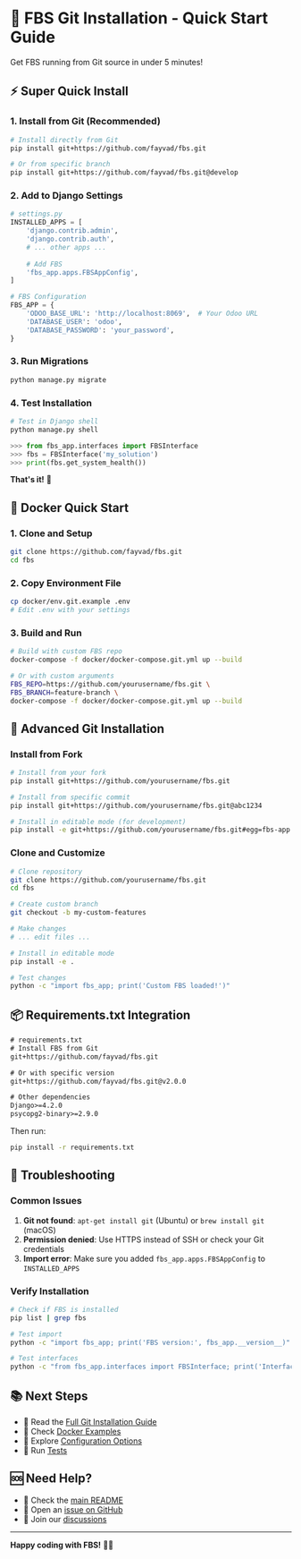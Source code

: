 # 🚀 **FBS Git Installation - Quick Start Guide**

Get FBS running from Git source in under 5 minutes!

## ⚡ **Super Quick Install**

### **1. Install from Git (Recommended)**

```bash
# Install directly from Git
pip install git+https://github.com/fayvad/fbs.git

# Or from specific branch
pip install git+https://github.com/fayvad/fbs.git@develop
```

### **2. Add to Django Settings**

```python
# settings.py
INSTALLED_APPS = [
    'django.contrib.admin',
    'django.contrib.auth',
    # ... other apps ...
    
    # Add FBS
    'fbs_app.apps.FBSAppConfig',
]

# FBS Configuration
FBS_APP = {
    'ODOO_BASE_URL': 'http://localhost:8069',  # Your Odoo URL
    'DATABASE_USER': 'odoo',
    'DATABASE_PASSWORD': 'your_password',
}
```

### **3. Run Migrations**

```bash
python manage.py migrate
```

### **4. Test Installation**

```python
# Test in Django shell
python manage.py shell

>>> from fbs_app.interfaces import FBSInterface
>>> fbs = FBSInterface('my_solution')
>>> print(fbs.get_system_health())
```

**That's it!** 🎉

## 🐳 **Docker Quick Start**

### **1. Clone and Setup**

```bash
git clone https://github.com/fayvad/fbs.git
cd fbs
```

### **2. Copy Environment File**

```bash
cp docker/env.git.example .env
# Edit .env with your settings
```

### **3. Build and Run**

```bash
# Build with custom FBS repo
docker-compose -f docker/docker-compose.git.yml up --build

# Or with custom arguments
FBS_REPO=https://github.com/yourusername/fbs.git \
FBS_BRANCH=feature-branch \
docker-compose -f docker/docker-compose.git.yml up --build
```

## 🔧 **Advanced Git Installation**

### **Install from Fork**

```bash
# Install from your fork
pip install git+https://github.com/yourusername/fbs.git

# Install from specific commit
pip install git+https://github.com/yourusername/fbs.git@abc1234

# Install in editable mode (for development)
pip install -e git+https://github.com/yourusername/fbs.git#egg=fbs-app
```

### **Clone and Customize**

```bash
# Clone repository
git clone https://github.com/yourusername/fbs.git
cd fbs

# Create custom branch
git checkout -b my-custom-features

# Make changes
# ... edit files ...

# Install in editable mode
pip install -e .

# Test changes
python -c "import fbs_app; print('Custom FBS loaded!')"
```

## 📦 **Requirements.txt Integration**

```txt
# requirements.txt
# Install FBS from Git
git+https://github.com/fayvad/fbs.git

# Or with specific version
git+https://github.com/fayvad/fbs.git@v2.0.0

# Other dependencies
Django>=4.2.0
psycopg2-binary>=2.9.0
```

Then run:
```bash
pip install -r requirements.txt
```

## 🚨 **Troubleshooting**

### **Common Issues**

1. **Git not found**: `apt-get install git` (Ubuntu) or `brew install git` (macOS)
2. **Permission denied**: Use HTTPS instead of SSH or check your Git credentials
3. **Import error**: Make sure you added `fbs_app.apps.FBSAppConfig` to `INSTALLED_APPS`

### **Verify Installation**

```bash
# Check if FBS is installed
pip list | grep fbs

# Test import
python -c "import fbs_app; print('FBS version:', fbs_app.__version__)"

# Test interfaces
python -c "from fbs_app.interfaces import FBSInterface; print('Interfaces OK')"
```

## 📚 **Next Steps**

- 📖 Read the [Full Git Installation Guide](GIT_INSTALLATION.md)
- 🐳 Check [Docker Examples](docker/)
- 🔧 Explore [Configuration Options](../fbs_app/config_template.py)
- 🧪 Run [Tests](../TESTING_GUIDE.md)

## 🆘 **Need Help?**

- 📖 Check the [main README](../README.md)
- 🐛 Open an [issue on GitHub](https://github.com/fayvad/fbs/issues)
- 💬 Join our [discussions](https://github.com/fayvad/fbs/discussions)

---

**Happy coding with FBS!** 🚀✨
